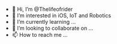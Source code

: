 - 👋 Hi, I’m @Thelifeofrider
- 👀 I’m interested in iOS, IoT and Robotics
- 🌱 I’m currently learning ...
- 💞️ I’m looking to collaborate on ...
- 📫 How to reach me ...

<!---
Thelifeofrider/Thelifeofrider is a ✨ special ✨ repository because its `README.md` (this file) appears on your GitHub profile.
You can click the Preview link to take a look at your changes.
--->
